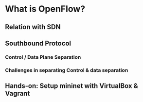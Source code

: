 # What is OpenFlow?
## Relation with SDN
## Southbound Protocol
### Control / Data Plane Separation
### Challenges in separating Control & data separation
## Hands-on: Setup mininet with VirtualBox & Vagrant
